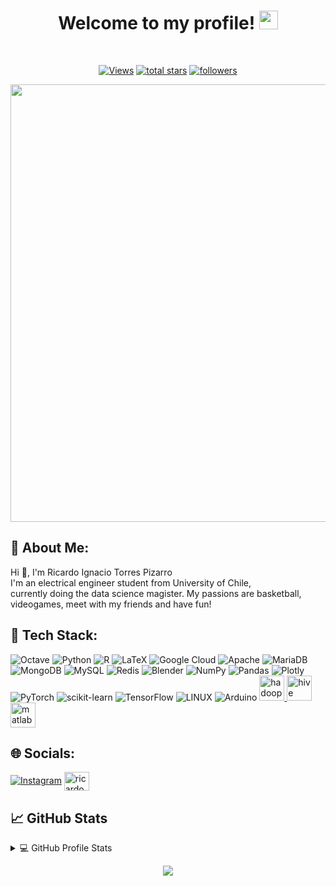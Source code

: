 <!-- Greetings -->
<h1 align="center">
	Welcome to my profile!
	<img src="https://emoji.discord.st/emojis/dc5dc637-3062-4bb8-a984-93823e531596.gif" width="30">
</h1>
<br/>

</span>

<!-- Social badges section -->
<p align="center">
	<a href="https://github.com/RicardoTorresP/"><img alt="Views" title="GitHub profile views" src="https://komarev.com/ghpvc/?username=RicardoTorresP&label=Profile%20Views&color=red&style=for-the-badge"/></a>
	<a href="https://github.com/RicardoTorresP?tab=repositories&sort=stargazers"><img alt="total stars" title="Total stars on GitHub" src="https://custom-icon-badges.herokuapp.com/badge/dynamic/json?logo=star&color=55960c&labelColor=488207&label=Stars&style=for-the-badge&query=%24.stars&url=https://api.github-star-counter.workers.dev/user/RicardoTorresP"/></a>
  	<a href="https://github.com/RicardoTorresP?tab=followers"><img alt="followers" title="Follow me on Github" src="https://custom-icon-badges.herokuapp.com/github/followers/RicardoTorresP?color=236ad3&labelColor=1155ba&style=for-the-badge&logo=person-add&label=Follow&logoColor=white"/></a>
	
</p>

<div align="center">
<img src="https://github.com/RicardoTorresP/RicardoTorresP/assets/142836548/f0b963e7-b9e3-4488-a052-667f13619afa" width="700px" />
</div>


## 🥸 About Me:
Hi 👋, I'm Ricardo Ignacio Torres Pizarro<br>I'm an electrical engineer student from University of Chile, <br>currently doing the data science magister. My passions are basketball, <br>videogames, meet with my friends and have fun!
</p>


## 📖 Tech Stack:
![Octave](https://img.shields.io/badge/OCTAVE-darkblue?style=for-the-badge&logo=octave&logoColor=fcd683) ![Python](https://img.shields.io/badge/python-3670A0?style=for-the-badge&logo=python&logoColor=ffdd54) ![R](https://img.shields.io/badge/r-%23276DC3.svg?style=for-the-badge&logo=r&logoColor=white) ![LaTeX](https://img.shields.io/badge/latex-%23008080.svg?style=for-the-badge&logo=latex&logoColor=white) ![Google Cloud](https://img.shields.io/badge/Google%20Cloud-%234285F4.svg?style=for-the-badge&logo=google-cloud&logoColor=white) ![Apache](https://img.shields.io/badge/apache-%23D42029.svg?style=for-the-badge&logo=apache&logoColor=white) ![MariaDB](https://img.shields.io/badge/MariaDB-003545?style=for-the-badge&logo=mariadb&logoColor=white) ![MongoDB](https://img.shields.io/badge/MongoDB-%234ea94b.svg?style=for-the-badge&logo=mongodb&logoColor=white) ![MySQL](https://img.shields.io/badge/mysql-%2300f.svg?style=for-the-badge&logo=mysql&logoColor=white) ![Redis](https://img.shields.io/badge/redis-%23DD0031.svg?style=for-the-badge&logo=redis&logoColor=white) ![Blender](https://img.shields.io/badge/blender-%23F5792A.svg?style=for-the-badge&logo=blender&logoColor=white) ![NumPy](https://img.shields.io/badge/numpy-%23013243.svg?style=for-the-badge&logo=numpy&logoColor=white) ![Pandas](https://img.shields.io/badge/pandas-%23150458.svg?style=for-the-badge&logo=pandas&logoColor=white) ![Plotly](https://img.shields.io/badge/Plotly-%233F4F75.svg?style=for-the-badge&logo=plotly&logoColor=white) ![PyTorch](https://img.shields.io/badge/PyTorch-%23EE4C2C.svg?style=for-the-badge&logo=PyTorch&logoColor=white) ![scikit-learn](https://img.shields.io/badge/scikit--learn-%23F7931E.svg?style=for-the-badge&logo=scikit-learn&logoColor=white) ![TensorFlow](https://img.shields.io/badge/TensorFlow-%23FF6F00.svg?style=for-the-badge&logo=TensorFlow&logoColor=white) ![LINUX](https://img.shields.io/badge/Linux-FCC624?style=for-the-badge&logo=linux&logoColor=black) ![Arduino](https://img.shields.io/badge/-Arduino-00979D?style=for-the-badge&logo=Arduino&logoColor=white) 
<a href="https://hadoop.apache.org/" target="_blank" rel="noreferrer"> <img src="https://www.vectorlogo.zone/logos/apache_hadoop/apache_hadoop-icon.svg" alt="hadoop" width="40" height="40"/> </a> 
<a href="https://hive.apache.org/" target="_blank" rel="noreferrer"> <img src="https://www.vectorlogo.zone/logos/apache_hive/apache_hive-icon.svg" alt="hive" width="40" height="40"/> </a> 
<a href="https://www.mathworks.com/" target="_blank" rel="noreferrer"> <img src="https://upload.wikimedia.org/wikipedia/commons/2/21/Matlab_Logo.png" alt="matlab" width="40" height="40"/> </a> 
</p>



## 🌐 Socials:
[![Instagram](https://img.shields.io/badge/Instagram-%23E4405F.svg?logo=Instagram&logoColor=white)](https://www.instagram.com/ricardoi_tp/) 
<a href="https://www.linkedin.com/in/rtpla/" target="blank"><img align="center" src="https://raw.githubusercontent.com/rahuldkjain/github-profile-readme-generator/master/src/images/icons/Social/linked-in-alt.svg" alt="ricardo torres pizarro" height="30" width="40" /></a>
</p>



## &#x1f4c8; GitHub Stats

<!-- https://github.com/anuraghazra/github-readme-stats -->
<details>
	<summary>💻 GitHub Profile Stats</summary>
  
  ![](https://github-readme-stats.vercel.app/api?username=RicardoTorresP&theme=radical&hide_border=true&include_all_commits=true&count_private=true)<br/>
  ![](https://github-readme-streak-stats.herokuapp.com/?user=RicardoTorresP&theme=radical&hide_border=true)<br/>
  ![](https://github-readme-stats.vercel.app/api/top-langs/?username=RicardoTorresP&theme=radical&hide_border=true&include_all_commits=true&count_private=true&layout=compact)
  
</details>



<p align="center">
  <img src="https://readme-typing-svg.herokuapp.com/?center=true&vCenter=true&color=016EEA&width=800&lines=Thanks+for+Watching;Hope+you+enjoy!;Now+we+both+probably+need+to+get+back+to+coding" />
</p>




